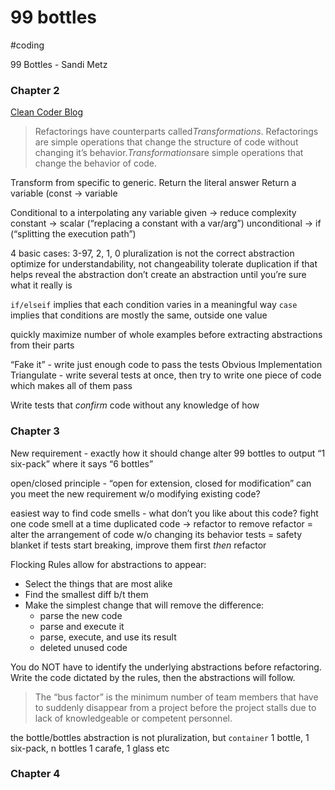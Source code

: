 # 99 bottles
#coding

99 Bottles - Sandi Metz

### Chapter 2

[Clean Coder Blog](https://blog.cleancoder.com/uncle-bob/2013/05/27/TheTransformationPriorityPremise.html)
> Refactorings have counterparts called*Transformations*. Refactorings are simple operations that change the structure of code without changing it’s behavior.*Transformations*are simple operations that change the behavior of code.

Transform from specific to generic.
Return the literal answer
Return a variable (const -> variable

Conditional to a interpolating any variable given -> reduce complexity
constant -> scalar (“replacing a constant with a var/arg”)
unconditional -> if (“splitting the execution path”)

4 basic cases: 3-97, 2, 1, 0
pluralization is not the correct abstraction
optimize for understandability, not changeability
tolerate duplication if that helps reveal the abstraction
don’t create an abstraction until you’re sure what it really is

`if/elseif` implies that each condition varies in a meaningful way
`case` implies that conditions are mostly the same, outside one value

quickly maximize number of whole examples before extracting abstractions from their parts 

“Fake it” - write just enough code to pass the tests
Obvious Implementation
Triangulate - write several tests at once, then try to write one piece of code which makes all of them pass

Write tests that *confirm* code without any knowledge of how

### Chapter 3

New requirement - exactly how it should change
alter 99 bottles to output “1 six-pack” where it says “6 bottles”

open/closed principle - “open for extension, closed for modification”
can you meet the new requirement w/o modifying existing code?

easiest way to find code smells - what don’t you like about this code?
fight one code smell at a time
duplicated code -> refactor to remove
refactor = alter the arrangement of code w/o changing its behavior
tests = safety blanket
if tests start breaking, improve them first *then* refactor

Flocking Rules allow for abstractions to appear:
* Select the things that are most alike
* Find the smallest diff b/t them
* Make the simplest change that will remove the difference:
  * parse the new code
  * parse and execute it
  * parse, execute, and use its result
  * deleted unused code

You do NOT have to identify the underlying abstractions before refactoring. Write the code dictated by the rules, then the abstractions will follow.

> The “bus factor” is the minimum number of team members that have to suddenly disappear from a project before the project stalls due to lack of knowledgeable or competent personnel.

the bottle/bottles abstraction is not pluralization, but `container`
1 bottle, 1 six-pack, n bottles
1 carafe, 1 glass etc

### Chapter 4

